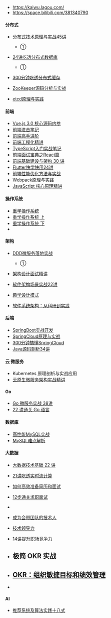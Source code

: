 

- https://kaiwu.lagou.com/
- https://space.bilibili.com/381340790



#### 分布式

- [分布式技术原理与实战45讲](https://www.bilibili.com/video/BV1zT411d7q1/?spm_id_from=333.999.0.0)
  - ①

- [24讲吃透分布式数据库](https://www.bilibili.com/video/BV1WY411C73V/?spm_id_from=333.999.0.0)
  - ①
- [300分钟吃透分布式缓存](https://www.bilibili.com/video/BV1TM411M7r5/?spm_id_from=333.999.0.0)
- [ZooKeeper源码分析与实战](https://www.bilibili.com/video/BV19Y411B7rd/?spm_id_from=333.999.0.0)
- [etcd原理与实践](https://www.bilibili.com/video/BV1fD4y1g75B/?spm_id_from=333.999.0.0)





#### 前端

- [Vue.js 3.0 核心源码内参](https://www.bilibili.com/video/BV1JM411Y7qp/?spm_id_from=333.999.0.0)
- [前端进击笔记](https://www.bilibili.com/video/BV1g84y1A7ec/?spm_id_from=333.999.0.0)
- [前端高手进阶](https://www.bilibili.com/video/BV1LY4y1972Z/?spm_id_from=333.999.0.0)
- [前端工程化精讲](https://www.bilibili.com/video/BV1mL411d76B/?spm_id_from=333.999.0.0)
- [TypeScript入门实战笔记](https://www.bilibili.com/video/BV1qg4y1b7hv/?spm_id_from=333.999.0.0)
- [前端面试宝典之React篇](https://www.bilibili.com/video/BV1xk4y1h76y/?spm_id_from=333.999.0.0)
- [前端基础建设与架构 30 讲](https://www.bilibili.com/video/BV1dY411i7NK/?spm_id_from=333.999.0.0)
- [Flutter快学快用24讲](https://www.bilibili.com/video/BV1PA411U79T/?spm_id_from=333.999.0.0)
- [前端性能优化方法与实战](https://www.bilibili.com/video/BV1Xy4y1f7gv/?spm_id_from=333.999.0.0)
- [Webpack原理与实践](https://www.bilibili.com/video/BV1Tg4y1b7an/?spm_id_from=333.999.0.0)
- [JavaScript 核心原理精讲](https://www.bilibili.com/video/BV1QA41167oE/?spm_id_from=333.999.0.0)



#### 操作系统

- [重学操作系统](https://www.bilibili.com/video/BV1YL41127RT/?spm_id_from=333.999.0.0)
- [重学操作系统 上](https://www.bilibili.com/video/BV1Yx4y1L7Uu/?spm_id_from=333.999.0.0)
- [重学操作系统 下](https://www.bilibili.com/video/BV1As4y1e7vC/?spm_id_from=333.999.0.0)
- 



#### 架构

- [DDD微服务落地实战](https://www.bilibili.com/video/BV1rM4y1d7Us/?spm_id_from=333.999.0.0)
  - ①

- [架构设计面试精讲](https://www.bilibili.com/video/BV1Qs4y1Z7Yf/?spm_id_from=333.999.0.0)
- [软件架构场景实战22讲](https://www.bilibili.com/video/BV19j41137Wp/?spm_id_from=333.999.0.0)
- [趣学设计模式](https://www.bilibili.com/video/BV1hY411Y7zR/?spm_id_from=333.999.0.0)
- [软件系统架构：从科研到实践](https://www.bilibili.com/video/BV1Km4y117Fe/?spm_id_from=333.999.0.0)





#### 后端

- [SpringBoot实战开发](https://www.bilibili.com/video/BV1DY4y127Ue/?spm_id_from=333.999.0.0)
- [SpringCloud原理与实战](https://www.bilibili.com/video/BV1jk4y1h7vD/?spm_id_from=333.999.0.0)
- [300分钟搞懂SpringCloud](https://www.bilibili.com/video/BV1kL411d7rJ/?spm_id_from=333.999.0.0)
- [Java源码剖析34讲](https://www.bilibili.com/video/BV1624y147iV/?spm_id_from=333.999.0.0)





#### 云 微服务

- Kubernetes 原理剖析与实战应用
- [云原生微服务架构实战精讲](https://www.bilibili.com/video/BV1a24y147WS/?spm_id_from=333.999.0.0)





#### Go

- [Go 微服务实战 38讲](https://www.bilibili.com/video/BV1cv4y1b7E8/?spm_id_from=333.999.0.0)
- [22 讲通关 Go 语言](https://www.bilibili.com/video/BV1GT411R7H6/?spm_id_from=333.999.0.0)



#### 数据库

- [高性能MySQL实战](https://www.bilibili.com/video/BV1Nj411K7BT/?spm_id_from=333.999.0.0)
- [MySQL难点解析](https://www.bilibili.com/video/BV1hc411n7RY/?spm_id_from=333.999.0.0)



#### 大数据

- [大数据技术基础 22 讲](https://www.bilibili.com/video/BV1BR4y1q7eA/?spm_id_from=333.999.0.0)
- [21讲吃透实时流计算](https://www.bilibili.com/video/BV1yg4y1H76k/?spm_id_from=333.999.0.0)







- [如何高效准备简历和面试](https://www.bilibili.com/video/BV1do4y1p7Wf/?spm_id_from=333.999.0.0)
- [12步通关求职面试](https://www.bilibili.com/video/BV1WL411X7iB/?spm_id_from=333.999.0.0)
- 
- [成为会带团队的技术人](https://www.bilibili.com/video/BV1f24y177Zf/?spm_id_from=333.999.0.0)
- [技术领导力](https://www.bilibili.com/video/BV1ao4y1L7fb/?spm_id_from=333.999.0.0)
- [14讲提升职场竞争力](https://www.bilibili.com/video/BV1C24y177EF/?spm_id_from=333.999.0.0)
- 极简 OKR 实战
  - 
- [OKR：组织敏捷目标和绩效管理](https://www.bilibili.com/video/BV1kk4y147EJ/?spm_id_from=333.999.0.0)
  - 
- 



#### AI

- [推荐系统及算法实践十八式](https://www.bilibili.com/video/BV17s4y1S7Qo/?spm_id_from=333.999.0.0)
